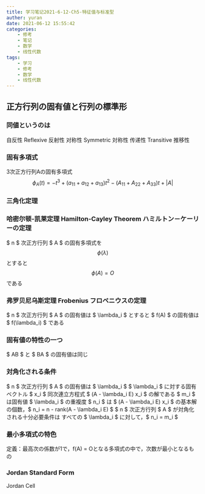 ```yaml
---
title: 学习笔记2021-6-12-Ch5-特征值与标准型
auther: yuran
date: 2021-06-12 15:55:42
categories:
    - 修考
    - 笔记
    - 数学
    - 线性代数
tags: 
    - 学习
    - 修考
    - 数学
    - 线性代数
---
```


## 正方行列の固有値と行列の標準形
### 同値というのは
自反性 Reflexive 反射性
对称性 Symmetric 対称性
传递性 Transitive 推移性

### 固有多項式
3次正方行列Aの固有多項式
$$ \phi_A(t) = -t^3 +(a_{11} + a_{12} + a_{13}) t^2 - (A_{11} + A_{22} + A_{33})t + |A| $$

### 三角化定理

### 哈密尔顿-凯莱定理 Hamilton-Cayley Theorem ハミルトン－ケーリーの定理
$ n $ 次正方行列 $ A $ の固有多項式を
$$ \phi(\lambda) $$
とすると
$$ \phi(A) = O $$
である

### 弗罗贝尼乌斯定理 Frobenius フロベニウスの定理
$ n $ 次正方行列 $ A $ の固有値は $ \lambda_i $ とすると
$ f(A) $ の固有値は $ f(\lambda_i) $ である


### 固有値の特性の一つ
$ AB $ と $ BA $ の固有値は同じ

### 対角化される条件
$ n $ 次正方行列 $ A $ の固有値は $ \lambda_i $
$ \lambda_i $ に対する固有ベクトル $ x_i $ 同次連立方程式 $ (A - \lambda_i E) x_i $ の解である
$ m_i $ は固有値 $ \lambda_i $ の重複度
$ n_i $ は $ (A - \lambda_i E) x_i $ の基本解の個数，$ n_i = n - rank(A - \lambda_i E) $
$ n $ 次正方行列 $ A $ が対角化される十分必要条件は
すべての $ \lambda_i $ に対して，$ n_i = m_i $

### 最小多項式の特色
定義：最高次の係数が1で，f(A) = Oとなる多項式の中で，次数が最小となるもの

### Jordan Standard Form
Jordan Cell
